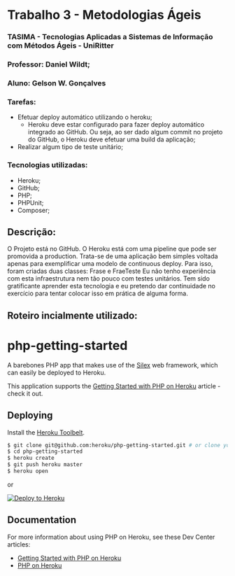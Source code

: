 # Trabalho 3 - Metodologias Ágeis

### TASIMA - Tecnologias Aplicadas a Sistemas de Informação com Métodos Ágeis - UniRitter

### Professor: Daniel Wildt; 
### Aluno: Gelson W. Gonçalves

### Tarefas:
- Efetuar deploy automático utilizando o heroku;
  - Heroku deve estar configurado para fazer deploy automático integrado ao GitHub. Ou seja, ao ser dado algum commit no projeto do GitHub, o Heroku deve efetuar uma build da aplicação;
- Realizar algum tipo de teste unitário;

### Tecnologias utilizadas:
- Heroku;
- GitHub;
- PHP;
- PHPUnit;
- Composer;

## Descrição:
O Projeto está no GitHub. O Heroku está com uma pipeline que pode ser promovida a production.
Trata-se de uma aplicação bem simples voltada apenas para exemplificar uma modelo de continuous deploy.
Para isso, foram criadas duas classes: Frase e FraeTeste
Eu não tenho experiência com esta infraestrutura nem tão pouco com testes unitários.
Tem sido gratificante aprender esta tecnologia e eu pretendo dar continuidade no exercício para tentar 
colocar isso em prática de alguma forma.

## Roteiro incialmente utilizado:
# php-getting-started

A barebones PHP app that makes use of the [Silex](http://silex.sensiolabs.org/) web framework, which can easily be deployed to Heroku.

This application supports the [Getting Started with PHP on Heroku](https://devcenter.heroku.com/articles/getting-started-with-php) article - check it out.

## Deploying

Install the [Heroku Toolbelt](https://toolbelt.heroku.com/).

```sh
$ git clone git@github.com:heroku/php-getting-started.git # or clone your own fork
$ cd php-getting-started
$ heroku create
$ git push heroku master
$ heroku open
```

or

[![Deploy to Heroku](https://www.herokucdn.com/deploy/button.png)](https://heroku.com/deploy)

## Documentation

For more information about using PHP on Heroku, see these Dev Center articles:

- [Getting Started with PHP on Heroku](https://devcenter.heroku.com/articles/getting-started-with-php)
- [PHP on Heroku](https://devcenter.heroku.com/categories/php)
